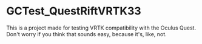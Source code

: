 # GCTest_QuestRiftVRTK33

This is a project made for testing VRTK compatibility with the Oculus Quest. Don't worry if you think that sounds easy, because it's, like, not.
